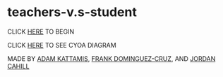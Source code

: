# teachers-v.s-student
CLICK [HERE](alarm.md) TO BEGIN

CLICK [HERE](https://docs.google.com/drawings/d/1AAeetaO6_yNPyStn3KA845JtAgjQsJfkAlsvbLe71iQ/edit) TO SEE CYOA DIAGRAM

MADE BY [ADAM KATTAMIS](https://github.com/adamk9516), [FRANK DOMINGUEZ-CRUZ](https://github.com/frankd1124), AND [JORDAN CAHILL](https://github.com/jordanjosephc1502)